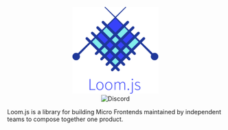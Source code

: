 <p align="center">
  <img width="200" src="./branding/Logo.png"> <br />
  <img alt="Discord" src="https://img.shields.io/discord/603323317457256515.svg?style=flat-square">
</p>
Loom.js is a library for building Micro Frontends maintained by independent teams to compose together one product.
